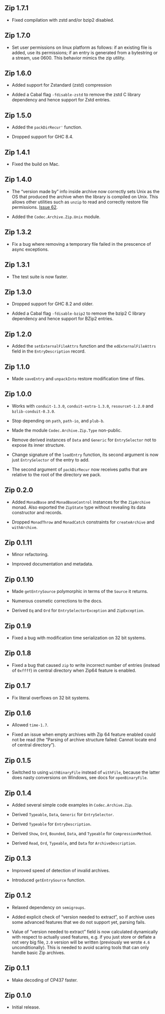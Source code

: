 ## Zip 1.7.1

* Fixed compilation with zstd and/or bzip2 disabled.

## Zip 1.7.0

* Set user permissions on linux platform as follows: if an existing file is
  added, use its permissions; if an entry is generated from a bytestring or
  a stream, use 0600. This behavior mimics the zip utility.

## Zip 1.6.0

* Added support for Zstandard (zstd) compression

* Added a Cabal flag `-fdisable-zstd` to remove the zstd C library
  dependency and hence support for Zstd entries.

## Zip 1.5.0

* Added the `packDirRecur'` function.

* Dropped support for GHC 8.4.

## Zip 1.4.1

* Fixed the build on Mac.

## Zip 1.4.0

* The “version made by” info inside archive now correctly sets Unix as the
  OS that produced the archive when the library is compiled on Unix. This
  allows other utilities such as `unzip` to read and correctly restore file
  permissions. [Issue 62](https://github.com/mrkkrp/zip/issues/62).

* Added the `Codec.Archive.Zip.Unix` module.

## Zip 1.3.2

* Fix a bug where removing a temporary file failed in the prescence of
  async exceptions.

## Zip 1.3.1

* The test suite is now faster.

## Zip 1.3.0

* Dropped support for GHC 8.2 and older.

* Added a Cabal flag `-fdisable-bzip2` to remove the bzip2 C library
  dependency and hence support for BZip2 entries.

## Zip 1.2.0

* Added the `setExternalFileAttrs` function and the `edExternalFileAttrs`
  field in the `EntryDescription` record.

## Zip 1.1.0

* Made `saveEntry` and `unpackInto` restore modification time of files.

## Zip 1.0.0

* Works with `conduit-1.3.0`, `conduit-extra-1.3.0`, `resourcet-1.2.0` and
  `bzlib-conduit-0.3.0`.

* Stop depending on `path`, `path-io`, and `plub-b`.

* Made the module `Codec.Archive.Zip.Type` non-public.

* Remove derived instances of `Data` and `Generic` for `EntrySelector` not
  to expose its inner structure.

* Change signature of the `loadEntry` function, its second argument is now
  just `EntrySelector` of the entry to add.

* The second argument of `packDirRecur` now receives paths that are relative
  to the root of the directory we pack.

## Zip 0.2.0

* Added `MonadBase` and `MonadBaseControl` instances for the `ZipArchive`
  monad. Also exported the `ZipState` type without revealing its data
  constructor and records.

* Dropped `MonadThrow` and `MonadCatch` constraints for `createArchive` and
  `withArchive`.

## Zip 0.1.11

* Minor refactoring.

* Improved documentation and metadata.

## Zip 0.1.10

* Made `getEntrySource` polymorphic in terms of the `Source` it returns.

* Numerous cosmetic corrections to the docs.

* Derived `Eq` and `Ord` for `EntrySelectorException` and `ZipException`.

## Zip 0.1.9

* Fixed a bug with modification time serialization on 32 bit systems.

## Zip 0.1.8

* Fixed a bug that caused `zip` to write incorrect number of entries
  (instead of `0xffff`) in central directory when Zip64 feature is enabled.

## Zip 0.1.7

* Fix literal overflows on 32 bit systems.

## Zip 0.1.6

* Allowed `time-1.7`.

* Fixed an issue when empty archives with Zip 64 feature enabled could not
  be read (the “Parsing of archive structure failed: Cannot locate end of
  central directory”).

## Zip 0.1.5

* Switched to using `withBinaryFile` instead of `withFile`, because the
  latter does nasty conversions on Windows, see docs for `openBinaryFile`.

## Zip 0.1.4

* Added several simple code examples in `Codec.Archive.Zip`.

* Derived `Typeable`, `Data`, `Generic` for `EntrySelector`.

* Derived `Typeable` for `EntryDescription`.

* Derived `Show`, `Ord`, `Bounded`, `Data`, and `Typeable` for
  `CompressionMethod`.

* Derived `Read`, `Ord`, `Typeable`, and `Data` for `ArchiveDescription`.

## Zip 0.1.3

* Improved speed of detection of invalid archives.

* Introduced `getEntrySource` function.

## Zip 0.1.2

* Relaxed dependency on `semigroups`.

* Added explicit check of “version needed to extract”, so if archive uses
  some advanced features that we do not support yet, parsing fails.

* Value of “version needed to extract” field is now calculated dynamically
  with respect to actually used features, e.g. if you just store or deflate
  a not very big file, `2.0` version will be written (previously we wrote
  `4.6` unconditionally). This is needed to avoid scaring tools that can
  only handle basic Zip archives.

## Zip 0.1.1

* Make decoding of CP437 faster.

## Zip 0.1.0

* Initial release.

